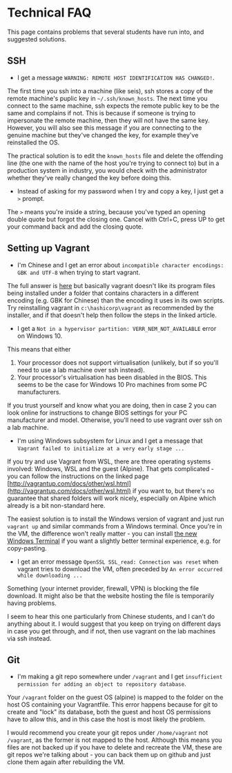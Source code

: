 # Technical FAQ

This page contains problems that several students have run into, and suggested solutions.

## SSH

  * I get a message `WARNING: REMOTE HOST IDENTIFICATION HAS CHANGED!`.

The first time you ssh into a machine (like seis), ssh stores a copy of the remote machine's puplic key in `~/.ssh/known_hosts`. The next time you connect to the same machine, ssh expects the remote public key to be the same and complains if not. This is because if someone is trying to impersonate the remote machine, then they will not have the same key. However, you will also see this message if you are connecting to the genuine machine but they've changed the key, for example they've reinstalled the OS.

The practical solution is to edit the `known_hosts` file and delete the offending line (the one with the name of the host you're trying to connect to) but in a production system in industry, you would check with the administrator whether they've really changed the key before doing this.

  * Instead of asking for my password when I try and copy a key, I just get a `>` prompt.

The `>` means you're inside a string, because you've typed an opening double quote but forgot the closing one. Cancel with Ctrl+C, press UP to get your command back and add the closing quote.

## Setting up Vagrant

  * I'm Chinese and I get an error about `incompatible character encodings: GBK and UTF-8` when trying to start vagrant.

The full answer is [here](https://stackoverflow.com/questions/26086424/vagrant-windows-1251-encoding-error) but basically vagrant doesn't like its program files being installed under a folder that contains characters in a different encoding (e.g. GBK for Chinese) than the encoding it uses in its own scripts. Try reinstalling vagrant in `c:\hashicorp\vagrant` as recommended by the installer, and if that doesn't help then follow the steps in the linked article.

  * I get a `Not in a hypervisor partition: VERR_NEM_NOT_AVAILABLE` error on Windows 10.

This means that either
  1. Your processor does not support virtualisation (unlikely, but if so you'll need to use a lab machine over ssh instead).
  2. Your processor's virtualisation has been disabled in the BIOS. This seems to be the case for Windows 10 Pro machines from some PC manufacturers.

If you trust yourself and know what you are doing, then in case 2 you can look online for instructions to change BIOS settings for your PC manufacturer and model. Otherwise, you'll need to use vagrant over ssh on a lab machine.

  * I'm using Windows subsystem for Linux and I get a message that `Vagrant failed to initialize at a very early stage ...`

If you try and use Vagrant from WSL, there are three operating systems involved: Windows, WSL and the guest (Alpine). That gets complicated - you can follow the instructions on the linked page [http://vagrantup.com/docs/other/wsl.html](http://vagrantup.com/docs/other/wsl.html) if you want to, but there's no guarantee that shared folders will work nicely, especially on Alpine which already is a bit non-standard here.

The easiest solution is to install the Windows version of vagrant and just run `vagrant up` and similar commands from a Windows terminal. Once you're in the VM, the difference won't really matter - you can install [the new Windows Terminal](https://www.microsoft.com/en-us/p/windows-terminal/9n0dx20hk701?activetab=pivot:overviewtab) if you want a slightly better terminal experience, e.g. for copy-pasting.

  * I get an error message `OpenSSL SSL_read: Connection was reset` when vagrant tries to download the VM, often preceded by `An error occurred while downloading ...`

Something (your internet provider, firewall, VPN) is blocking the file download. It might also be that the website hosting the file is temporarily having problems.

I seem to hear this one particularly from Chinese students, and I can't do anything about it. I would suggest that you keep on trying on different days in case you get through, and if not, then use vagrant on the lab machines via ssh instead.

## Git

  * I'm making a git repo somewhere under `/vagrant` and I get `insufficient permission for adding an object to repository database`.

Your `/vagrant` folder on the guest OS (alpine) is mapped to the folder on the host OS containing your Vagrantfile. This error happens because for git to create and "lock" its database, both the guest and host OS permissions have to allow this, and in this case the host is most likely the problem.

I would recommend you create your git repos under `/home/vagrant` not `/vagrant`, as the former is not mapped to the host. Although this means you files are not backed up if you have to delete and recreate the VM, these are git repos we're talking about - you can back them up on github and just clone them again after rebuilding the VM.